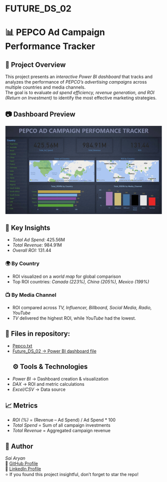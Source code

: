 # FUTURE_DS_02
# 📊 PEPCO Ad Campaign Performance Tracker
## 📌 Project Overview
This project presents an *interactive Power BI dashboard* that tracks and analyzes the performance of *PEPCO’s advertising campaigns* across multiple countries and media channels.  
The goal is to evaluate *ad spend efficiency, revenue generation, and ROI (Return on Investment)* to identify the most effective marketing strategies.
## 📷 Dashboard Preview
![Dashboard Image](https://github.com/SaiAryan07/FUTURE_DS_02/blob/main/Dashboard.png)  

## 🔑 Key Insights
- *Total Ad Spend:* 425.56M  
- *Total Revenue:* 984.91M  
- *Overall ROI:* 131.44  
### 🌍 By Country
- ROI visualized on a *world map* for global comparison  
- Top ROI countries: *Canada (223%), China (205%), Mexico (199%)*
### 📺 By Media Channel
- ROI compared across *TV, Influencer, Billboard, Social Media, Radio, YouTube*  
- *TV* delivered the highest ROI, while *YouTube* had the lowest.  
##  📁 Files in repository:  
- [Pepco.txt](https://github.com/SaiAryan07/FUTURE_DS_02/blob/main/PEPCO.txt) 
- [Future_DS_02 → Power BI dashboard file](https://github.com/SaiAryan07/FUTURE_DS_02/blob/main/FUTURE_DS_02.pbix)
  ## ⚙ Tools & Technologies
- *Power BI* → Dashboard creation & visualization  
- *DAX* → ROI and metric calculations  
- *Excel/CSV* → Data source  
## 📈 Metrics
- *ROI (%)* = (Revenue – Ad Spend) / Ad Spend * 100  
- *Total Spend* = Sum of all campaign investments  
- *Total Revenue* = Aggregated campaign revenue  
## 👤 Author
*Sai Aryan*  
🔗 [GitHub Profile](https://github.com/SaiAryan07)  
🔗 [LinkedIn Profile](https://www.linkedin.com/in/sai-aryan-meesala-0545602b5?utm_source=share&utm_campaign=share_via&utm_content=profile&utm_medium=android_app)  
⭐ If you found this project insightful, don’t forget to star the repo!
